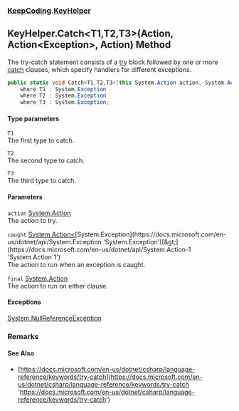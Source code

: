 ### [KeepCoding](KeepCoding.md 'KeepCoding').[KeyHelper](KeepCoding_KeyHelper.md 'KeepCoding.KeyHelper')
## KeyHelper.Catch&lt;T1,T2,T3&gt;(Action, Action&lt;Exception&gt;, Action) Method
The try-catch statement consists of a [try](https://docs.microsoft.com/en-us/dotnet/csharp/language-reference/keywords/try 'https://docs.microsoft.com/en-us/dotnet/csharp/language-reference/keywords/try') block followed by one or more [catch](https://docs.microsoft.com/en-us/dotnet/csharp/language-reference/keywords/catch 'https://docs.microsoft.com/en-us/dotnet/csharp/language-reference/keywords/catch') clauses, which specify handlers for different exceptions.  
```csharp
public static void Catch<T1,T2,T3>(this System.Action action, System.Action<System.Exception> caught=null, System.Action final=null)
    where T1 : System.Exception
    where T2 : System.Exception
    where T3 : System.Exception;
```
#### Type parameters
<a name='KeepCoding_KeyHelper_Catch_T1_T2_T3_(System_Action_System_Action_System_Exception__System_Action)_T1'></a>
`T1`  
The first type to catch.
  
<a name='KeepCoding_KeyHelper_Catch_T1_T2_T3_(System_Action_System_Action_System_Exception__System_Action)_T2'></a>
`T2`  
The second type to catch.
  
<a name='KeepCoding_KeyHelper_Catch_T1_T2_T3_(System_Action_System_Action_System_Exception__System_Action)_T3'></a>
`T3`  
The third type to catch.
  
#### Parameters
<a name='KeepCoding_KeyHelper_Catch_T1_T2_T3_(System_Action_System_Action_System_Exception__System_Action)_action'></a>
`action` [System.Action](https://docs.microsoft.com/en-us/dotnet/api/System.Action 'System.Action')  
The action to try.
  
<a name='KeepCoding_KeyHelper_Catch_T1_T2_T3_(System_Action_System_Action_System_Exception__System_Action)_caught'></a>
`caught` [System.Action&lt;](https://docs.microsoft.com/en-us/dotnet/api/System.Action-1 'System.Action`1')[System.Exception](https://docs.microsoft.com/en-us/dotnet/api/System.Exception 'System.Exception')[&gt;](https://docs.microsoft.com/en-us/dotnet/api/System.Action-1 'System.Action`1')  
The action to run when an exception is caught.
  
<a name='KeepCoding_KeyHelper_Catch_T1_T2_T3_(System_Action_System_Action_System_Exception__System_Action)_final'></a>
`final` [System.Action](https://docs.microsoft.com/en-us/dotnet/api/System.Action 'System.Action')  
The action to run on either clause.
  
#### Exceptions
[System.NullReferenceException](https://docs.microsoft.com/en-us/dotnet/api/System.NullReferenceException 'System.NullReferenceException')  
### Remarks
#### See Also
- [https://docs.microsoft.com/en-us/dotnet/csharp/language-reference/keywords/try-catch](https://docs.microsoft.com/en-us/dotnet/csharp/language-reference/keywords/try-catch 'https://docs.microsoft.com/en-us/dotnet/csharp/language-reference/keywords/try-catch')

